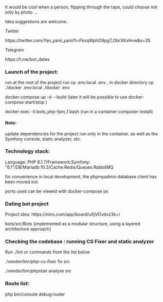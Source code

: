 <p>It would be cool when a person, flipping through the tape, could choose not only by photo ...</p>
<p>Idea suggestions are welcome..</p>
<p>Twitter</p> <a>https://twitter.com/Yan_yanii_yanii?t=FkxqWphO9pg7_ObrXKxHvw&s=35</a>
<p>Telegram</p> <a>https://t.me/bot_dates</a>


<h3>Launch of the project:</h3>
<p>run at the root of the project run cp .env.local .env , in docker directory cp ./docker .env.local ./docker .env</p>
<p>docker-compose up -d --build (later it will be possible to use docker-compose start/stop )</p>
<p>docker exec -it bots_php-fpm_1 bash (run in a container composer install)</p>

<h4>Note:</h4> 
<p>update dependencies for the project run only in the container, as well as the Symfony console, static analyzer, etc.</p>

<h3>Technology stack:</h3>
<p>Language: PHP 8.1.7/Framework:Symfony: "6.1"/DB:Mariadb:10.3/Cache:Redis/Queues:RabbitMQ</p>
<p>for convenience in local development, the phpmyadmin database client has been moved out.</p>
<p>ports used can be viewed with docker-compose ps </p>

<h3>Dating bot project</h3>
<p>Project idea: https://miro.com/app/board/uXjVOvdvz3k=/</p>
<p>bots/src/Bots  (implemented as a modular structure, using a layered architecture approach)</p>
<h3>Checking the codebase : running CS Fixer and static analyzer</h3>
<p>Run ./lint or commands from the list below</p>
<p>./vendor/bin/php-cs-fixer fix src</p>
<p>./vendor/bin/phpstan analyse  src</p>
<h3>Route list:</h3>
<p>php bin/console debug:router</p>